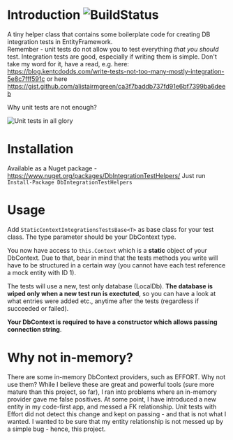 # Introduction ![BuildStatus](https://bartosz-jarmuz.visualstudio.com/_apis/public/build/definitions/2f586b4d-795d-4c87-b2c7-5227ff449c4a/13/badge)
A tiny helper class that contains some boilerplate code for creating DB integration tests in EntityFramework.  
Remember - unit tests do not allow you to test everything *that you should* test. 
Integration tests are good, especially if writing them is simple.
Don't take my word for it, have a read, e.g. here: https://blog.kentcdodds.com/write-tests-not-too-many-mostly-integration-5e8c7fff591c or here https://gist.github.com/alistairmgreen/ca3f7baddb737fd91e6bf7399ba6deeb

Why unit tests are not enough?

![Unit tests in all glory](https://cdn-images-1.medium.com/max/1600/1*3NAuvsj75Ir0UNSvJf_8pg.gif)

# Installation 
Available as a Nuget package - https://www.nuget.org/packages/DbIntegrationTestHelpers/
Just run `Install-Package DbIntegrationTestHelpers`

# Usage
Add `StaticContextIntegrationsTestsBase<T>` as base class for your test class. The type parameter should be your DbContext type.

You now have access to `this.Context` which is a **static** object of your DbContext. 
Due to that, bear in mind that the tests methods you write will have to be structured in a certain way (you cannot have each test reference a mock entity with ID 1).

The tests will use a new, test only database (LocalDb). 
**The database is wiped only when a new test run is exectuted**, so you can have a look at what entries were added etc., anytime after the tests (regardless if succeeded or failed).

**Your DbContext is required to have a constructor which allows passing connection string**.

# Why not in-memory?
There are some in-memory DbContext providers, such as EFFORT. Why not use them?
While I believe these are great and powerful tools (sure more mature than this project, so far), I ran into problems where an in-memory provider gave me false positives. 
At some point, I have introduced a new entity in my code-first app, and messed a FK relationship. Unit tests with Effort did not detect this change and kept on passing - and that is not what I wanted. I wanted to be sure that my entity relationship is not messed up by a simple bug - hence, this project.
